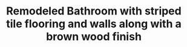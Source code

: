 ---
title: "Remodeled Bathroom with striped tile flooring and walls along with a brown wood finish"
image: "src/img/bathroom-remodel-7.webp"
tag:
- bathroom
---